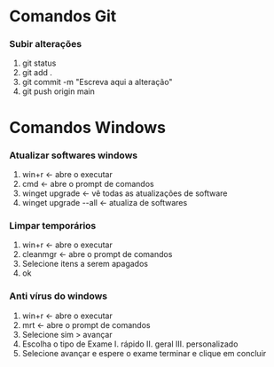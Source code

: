 # Comandos Git
### Subir alterações
1. git status
2. git add .
3. git commit -m "Escreva aqui a alteração"
4. git push origin main

# Comandos Windows
### Atualizar softwares windows
1. win+r <- abre o executar
2. cmd <- abre o prompt de comandos
3. winget upgrade <- vê todas as atualizações de software
4. winget upgrade --all <- atualiza de softwares

### Limpar temporários
1. win+r <- abre o executar
2. cleanmgr <- abre o prompt de comandos
3. Selecione itens a serem apagados
4. ok 

### Anti vírus do windows
1. win+r <- abre o executar
2. mrt <- abre o prompt de comandos
3. Selecione sim > avançar
4. Escolha o tipo de Exame
  I. rápido
  II. geral
  III. personalizado
5. Selecione avançar e espere o exame terminar e clique em concluir
